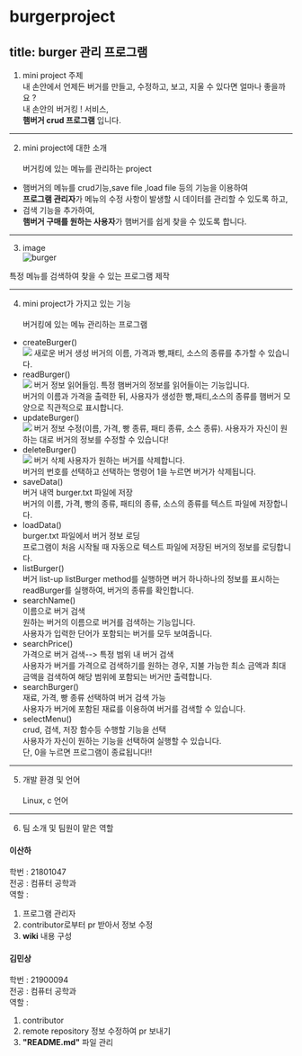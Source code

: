 # burgerproject
## title: burger 관리 프로그램


1. mini project 주제<br>
내 손안에서 언제든 버거를 만들고, 수정하고, 보고, 지울 수 있다면 얼마나 좋을까요 ?<br>
내 손안의 버거킹 ! 서비스,  
**햄버거 crud 프로그램**  입니다.

___

2. mini project에 대한 소개<br>  
버거킹에 있는 메뉴를 관리하는 project   
+ 햄버거의 메뉴를 crud기능,save file ,load file 등의 기능을 이용하여     
**프로그램 관리자**가 메뉴의 수정 사항이 발생할 시 데이터를 관리할 수 있도록 하고,  
+ 검색 기능을 추가하여,  
**햄버거 구매를 원하는 사용자**가 햄버거를 쉽게 찾을 수 있도록 합니다.  

___

3. image <br>
 ![burger](https://user-images.githubusercontent.com/48049882/166153412-6b89246b-c449-4f38-b82e-894a4db9d244.jpg)

특정 메뉴를 검색하여 찾을 수 있는 프로그램 제작

___
4. mini project가 가지고 있는 기능 <br>  
버거킹에 있는 메뉴 관리하는 프로그램  
* createBurger()  
  <img src ="screenshots/create_image.png"></img>
  새로운 버거 생성
  버거의 이름, 가격과 빵,패티, 소스의 종류를 추가할 수 있습니다.  
* readBurger()  
  <img src ="screenshots/read_image.png"></img>
  버거 정보 읽어들임. 
  특정 햄버거의 정보를 읽어들이는 기능입니다.  
  버거의 이름과 가격을 출력한 뒤, 사용자가 생성한 빵,패티,소스의 종류를 햄버거 모양으로 직관적으로 표시합니다.    
* updateBurger()  
  <img src ="screenshots/update_image.png"></img> 
  버거 정보 수정(이름, 가격, 빵 종류, 패티 종류, 소스 종류). 
  사용자가 자신이 원하는 대로 버거의 정보를 수정할 수 있습니다!  
* deleteBurger()  
  <img src ="screenshots/delete_image.png"></img>
   버거 삭제
   사용자가 원하는 버거를 삭제합니다.  
   버거의 번호를 선택하고 선택하는 명령어 1을 누르면 버거가 삭제됩니다.  
* saveData()  
  버거 내역 burger.txt 파일에 저장  
  버거의 이름, 가격, 빵의 종류, 패티의 종류, 소스의 종류를 텍스트 파일에 저장합니다.
* loadData()  
  burger.txt 파일에서 버거 정보 로딩  
  프로그램이 처음 시작될 때 자동으로 텍스트 파일에 저장된 버거의 정보를 로딩합니다.
* listBurger()  
  버거 list-up 
  listBurger method를 실행하면 버거 하나하나의 정보를 표시하는 readBurger를 실행하여, 버거의 종류를 확인합니다.  
* searchName()  
  이름으로 버거 검색  
  원하는 버거의 이름으로 버거를 검색하는 기능입니다.  
  사용자가 입력한 단어가 포함되는 버거를 모두 보여줍니다.  
* searchPrice() <br>
  가격으로 버거 검색--> 특정 범위 내 버거 검색  
  사용자가 버거를 가격으로 검색하기를 원하는 경우, 지불 가능한 최소 금액과 최대 금액을 검색하여 해당 범위에 포함되는 버거만 출력합니다.  
* searchBurger() <br>
  재료, 가격, 빵 종류 선택하여 버거 검색 가능  
  사용자가 버거에 포함된 재료를 이용하여 버거를 검색할 수 있습니다.  
* selectMenu() <br>
  crud, 검색, 저장 함수등 수행할 기능을 선택   
  사용자가 자신이 원하는 기능을 선택하여 실행할 수 있습니다.  
  단, 0을 누르면 프로그램이 종료됩니다!! 

___
5. 개발 환경 및 언어<br>  
 Linux, c 언어  
___
6. 팀 소개 및 팀원이 맡은 역할<br>  
 #### 이산하 ####  
학번 :  21801047  
전공 :  컴퓨터 공학과   
역할 :    
1. 프로그램 관리자  
2. contributor로부터 pr 받아서 정보 수정
3. **wiki** 내용 구성
       
 #### 김민상 ####
학번 :  21900094  
전공 :  컴퓨터 공학과   
역할 :  
1. contributor   
2. remote repository 정보 수정하여 pr 보내기  
3. **"README.md"** 파일 관리

